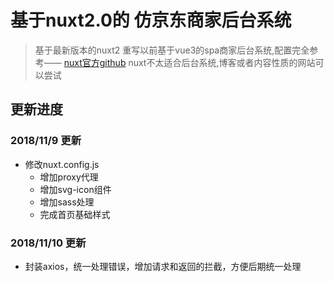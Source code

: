 # 基于nuxt2.0的 仿京东商家后台系统
> 基于最新版本的nuxt2 重写以前基于vue3的spa商家后台系统,配置完全参考—— [nuxt官方github](https://github.com/nuxt/nuxt.js/tree/dev/examples)
nuxt不太适合后台系统,博客或者内容性质的网站可以尝试
## 更新进度

### 2018/11/9 更新
- 修改nuxt.config.js
   - 增加proxy代理
   - 增加svg-icon组件
   - 增加sass处理
   - 完成首页基础样式

### 2018/11/10 更新
- 封装axios，统一处理错误，增加请求和返回的拦截，方便后期统一处理